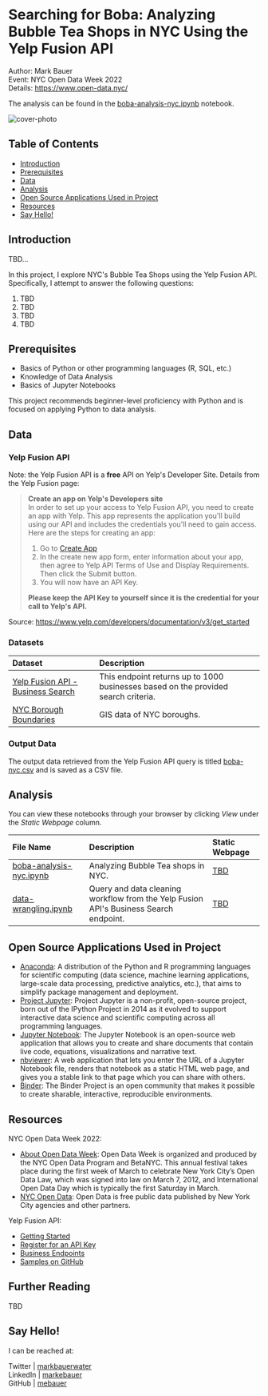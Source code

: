 # Searching for Boba: Analyzing Bubble Tea Shops in NYC Using the Yelp Fusion API

Author: Mark Bauer  
Event: NYC Open Data Week 2022  
Details: https://www.open-data.nyc/  

The analysis can be found in the [boba-analysis-nyc.ipynb](https://github.com/mebauer/boba-nyc/blob/master/boba-analysis-nyc.ipynb) notebook. 

![cover-photo]('busineses-per-neighborhood.png')

## Table of Contents

   * [Introduction](#Introduction)
   * [Prerequisites](#Prerequisites)
   * [Data](#Data) 
   * [Analysis](#Analysis)
   * [Open Source Applications Used in Project](#Open-Source-Applications-Used-in-Project)
   * [Resources](#Resources)
   * [Say Hello!](#Say-Hello)
   
## Introduction

TBD... 

In this project, I explore NYC's Bubble Tea Shops using the Yelp Fusion API. Specifically, I attempt to answer the following questions:
1. TBD 
2. TBD 
3. TBD  
4. TBD  

## Prerequisites

- Basics of Python or other programming languages (R, SQL, etc.)
- Knowledge of Data Analysis
- Basics of Jupyter Notebooks

This project recommends beginner-level proficiency with Python and is focused on applying Python to data analysis.


## Data 

### Yelp Fusion API

Note: the Yelp Fusion API is a **free** API on Yelp's Developer Site. Details from the Yelp Fusion page: 

> **Create an app on Yelp's Developers site**    
In order to set up your access to Yelp Fusion API, you need to create an app with Yelp. This app represents the application you'll build using our API and includes the credentials you'll need to gain access. Here are the steps for creating an app:  
>
> 1. Go to [Create App](https://www.yelp.com/developers/v3/manage_app)  
> 2. In the create new app form, enter information about your app, then agree to Yelp API Terms of Use and Display Requirements. Then click the Submit button.  
> 3. You will now have an API Key.  
>
> **Please keep the API Key to yourself since it is the credential for your call to Yelp's API.**  

Source: https://www.yelp.com/developers/documentation/v3/get_started

### Datasets

| Dataset | Description |
| :-------- | :---------- |
| [Yelp Fusion API - Business Search](https://www.yelp.com/developers/documentation/v3/business_search) | This endpoint returns up to 1000 businesses based on the provided search criteria. |
| [NYC Borough Boundaries](https://data.cityofnewyork.us/City-Government/Borough-Boundaries/tqmj-j8zm) | GIS data of NYC boroughs. |

### Output Data 

The output data retrieved from the Yelp Fusion API query is titled [boba-nyc.csv](https://github.com/mebauer/boba-nyc/blob/master/boba-nyc.csv) and is saved as a CSV file.
 

## Analysis

You can view these notebooks through your browser by clicking *View* under the *Static Webpage* column. 

| File Name | Description | Static Webpage |
| :-------- | :---------- | :------------- |
| [boba-analysis-nyc.ipynb](https://github.com/mebauer/boba-nyc/blob/master/boba-analysis-nyc.ipynb) | Analyzing Bubble Tea shops in NYC. | [TBD](TBD) |
| [data-wrangling.ipynb](https://github.com/mebauer/boba-nyc/blob/master/data-wrangling.ipynb) | Query and data cleaning workflow from the Yelp Fusion API's Business Search endpoint. | [TBD](TBD) |

## Open Source Applications Used in Project

- [Anaconda](https://www.anaconda.com/): A distribution of the Python and R programming languages for scientific computing (data science, machine learning applications, large-scale data processing, predictive analytics, etc.), that aims to simplify package management and deployment.  
- [Project Jupyter](https://jupyter.org/index.html): Project Jupyter is a non-profit, open-source project, born out of the IPython Project in 2014 as it evolved to support interactive data science and scientific computing across all programming languages.  
- [Jupyter Notebook](https://jupyter.org/try): The Jupyter Notebook is an open-source web application that allows you to create and share documents that contain live code, equations, visualizations and narrative text.  
- [nbviewer](https://nbviewer.jupyter.org/): A web application that lets you enter the URL of a Jupyter Notebook file, renders that notebook as a static HTML web page, and gives you a stable link to that page which you can share with others.  
- [Binder](https://mybinder.org/): The Binder Project is an open community that makes it possible to create sharable, interactive, reproducible environments.

## Resources

NYC Open Data Week 2022:
- [About Open Data Week](https://2022.open-data.nyc/about/?_ga=2.50656297.1098322179.1641752075-1851954477.1641607907&_gl=1*1b9ycty*_ga*MTg1MTk1NDQ3Ny4xNjQxNjA3OTA3*_ga_7GQYNB09QV*MTY0MTc1NDU4My40LjAuMTY0MTc1NDU4My4w): Open Data Week is organized and produced by the NYC Open Data Program and BetaNYC. This annual festival  takes place during the first week of March to celebrate New York City’s Open Data Law, which was signed into law on March 7, 2012, and International Open Data Day which is typically the first Saturday in March.   
- [NYC Open Data](https://opendata.cityofnewyork.us/): Open Data is free public data published by New York City agencies and other partners. 

Yelp Fusion API:  
- [Getting Started](https://www.yelp.com/developers/documentation/v3/get_started)  
- [Register for an API Key](https://www.yelp.com/developers/documentation/v3/authentication) 
- [Business Endpoints](https://www.yelp.com/developers/documentation/v3/business)  
- [Samples on GitHub](https://github.com/Yelp/yelp-fusion)

## Further Reading

TBD


## Say Hello!   

I can be reached at:  

Twitter | [markbauerwater](https://twitter.com/markbauerwater)  
LinkedIn | [markebauer](https://www.linkedin.com/in/markebauer/)  
GitHub | [mebauer](https://github.com/mebauer)
